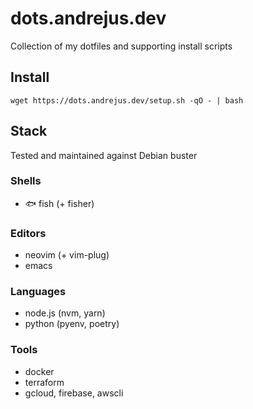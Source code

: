 # dots.andrejus.dev

Collection of my dotfiles and supporting install scripts

## Install

    wget https://dots.andrejus.dev/setup.sh -qO - | bash

## Stack

Tested and maintained against Debian buster

### Shells

- 🐟 fish (+ fisher)

### Editors

- neovim (+ vim-plug)
- emacs

### Languages

- node.js (nvm, yarn)
- python (pyenv, poetry)

### Tools

- docker
- terraform
- gcloud, firebase, awscli
